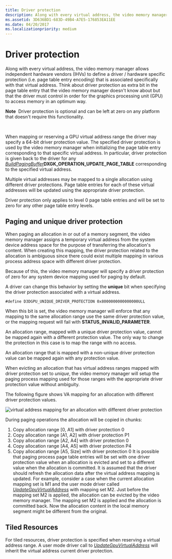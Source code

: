 ```yaml
---
title: Driver protection
description: Along with every virtual address, the video memory manager allows independent hardware vendors (IHVs) to define a driver / hardware specific protection (i.e.
ms.assetid: 3D636BD1-683D-49B4-A7E5-176853EA11EE
ms.date: 04/20/2017
ms.localizationpriority: medium
---
```


# Driver protection


Along with every virtual address, the video memory manager allows independent hardware vendors (IHVs) to define a driver / hardware specific protection (i.e. page table entry encoding) that is associated specifically with that virtual address. Think about driver protection as extra bit in the page table entry that the video memory manager doesn't know about but that the driver must control in order for the graphics processing unit (GPU) to access memory in an optimum way.

**Note**  Driver protection is optional and can be left at zero on any platform that doesn't require this functionality.

 

When mapping or reserving a GPU virtual address range the driver may specify a 64-bit driver protection value. The specified driver protection is used by the video memory manager when initializing the page table entry corresponding to that specific virtual address. In particular, driver protection is given back to the driver for any [*BuildPagingBuffer*](https://msdn.microsoft.com/library/windows/hardware/ff559587)**DXGK\_OPERATION\_UPDATE\_PAGE\_TABLE** corresponding to the specified virtual address.

Multiple virtual addresses may be mapped to a single allocation using different driver protections. Page table entries for each of these virtual addresses will be updated using the appropriate driver protection.

Driver protection only applies to level 0 page table entries and will be set to zero for any other page table entry levels.

## <span id="Paging_and_unique_driver_protection"></span><span id="paging_and_unique_driver_protection"></span><span id="PAGING_AND_UNIQUE_DRIVER_PROTECTION"></span>Paging and unique driver protection


When paging an allocation in or out of a memory segment, the video memory manager assigns a temporary virtual address from the system device address space for the purpose of transferring the allocation's content. When creating this mapping, the driver protection related to the allocation is ambiguous since there could exist multiple mapping in various process address space with different driver protection.

Because of this, the video memory manager will specify a driver protection of zero for any system device mapping used for paging by default.

A driver can change this behavior by setting the **unique** bit when specifying the driver protection associated with a virtual address.

`#define D3DGPU_UNIQUE_DRIVER_PROTECTION 0x8000000000000000ULL`

When this bit is set, the video memory manager will enforce that any mapping to the same allocation range use the same driver protection value, or the mapping request will fail with **STATUS\_INVALID\_PARAMETER**.

An allocation range, mapped with a unique driver protection value, cannot be mapped again with a different protection value. The only way to change the protection in this case is to map the range with no access.

An allocation range that is mapped with a non-unique driver protection value can be mapped again with any protection value.

When evicting an allocation that has virtual address ranges mapped with driver protection set to *unique*, the video memory manager will setup the paging process mapping used for those ranges with the appropriate driver protection value without ambiguity.

The following figure shows VA mapping for an allocation with different driver protection values.

![virtual address mapping for an allocation with different driver protection](images/driver-protection.1.png)

During paging operations the allocation will be copied in chunks:

1. Copy allocation range \[0, A1\] with driver protection 0
2. Copy allocation range \[A1, A2\] with driver protection P1
3. Copy allocation range \[A2, A4\] with driver protection 0
4. Copy allocation range \[A4, A5\] with driver protection P4
5. Copy allocation range \[A5, Size\] with driver protection 0
It is possible that paging process page table entries will be set with one driver protection value when an allocation is evicted and set to a different value when the allocation is committed. It is assumed that the driver should refresh the allocation data after the virtual address mapping is updated.
For example, consider a case when the current allocation mapping set is M1 and the user mode driver called [*UpdateGpuVirtualAddress*](https://msdn.microsoft.com/library/windows/hardware/dn906365) with mapping set M2. Just before the mapping set M2 is applied, the allocation can be evicted by the video memory manager. The mapping set M2 is applied and the allocation is committed back. Now the allocation content in the local memory segment might be different from the original.

## <span id="Tiled_Resources"></span><span id="tiled_resources"></span><span id="TILED_RESOURCES"></span>Tiled Resources


For tiled resources, driver protection is specified when reserving a virtual address range. A user mode driver call to [*UpdateGpuVirtualAddress*](https://msdn.microsoft.com/library/windows/hardware/dn906365) will inherit the virtual address current driver protection.

 

 





